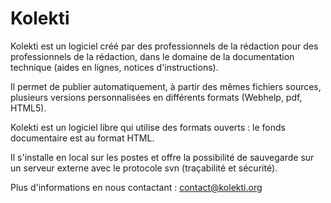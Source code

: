 Kolekti
=======

Kolekti est un logiciel créé par des professionnels de la rédaction pour
des professionnels de la rédaction, dans le domaine de la documentation
technique (aides en lignes, notices d'instructions).
 
Il permet de publier automatiquement, à partir des mêmes fichiers
sources, plusieurs versions personnalisées en différents formats
(Webhelp, pdf, HTML5).
 
Kolekti est un logiciel libre qui utilise des formats ouverts : le fonds
documentaire est au format HTML.

Il s'installe en local sur les postes et offre la possibilité de
sauvegarde sur un serveur externe avec le protocole svn (traçabilité et
sécurité).

Plus d'informations en nous contactant : <contact@kolekti.org>

